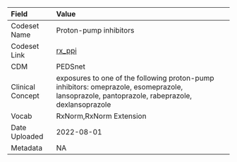 |Field            |Value                                                                                                                                        |
|:----------------|:--------------------------------------------------------------------------------------------------------------------------------------------|
|Codeset Name     |Proton-pump inhibitors                                                                                                                       |
|Codeset Link     |[rx_ppi](https://github.com/PEDSnet/Variable-Dictionary/blob/main/drug/rx_ppi.csv)                                                           |
|CDM              |PEDSnet                                                                                                                                      |
|Clinical Concept |exposures to one of the following proton-pump inhibitors: omeprazole, esomeprazole, lansoprazole, pantoprazole, rabeprazole, dexlansoprazole |
|Vocab            |RxNorm,RxNorm Extension                                                                                                                      |
|Date Uploaded    |2022-08-01                                                                                                                                   |
|Metadata         |NA                                                                                                                                           |
